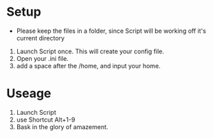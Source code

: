 # Setup
- Please keep the files in a folder, since Script will be working off it's current directory 


1. Launch Script once. This will create your config file. 
2. Open your .ini file. 
3. add a space after the /home, and input your home.

# Useage
1. Launch Script
2. use Shortcut Alt+1-9
3. Bask in the glory of amazement. 
